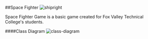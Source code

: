 ##Space Fighter
![shipright](https://cloud.githubusercontent.com/assets/5315168/23713496/b5e3f5ac-03eb-11e7-8efa-5bda2007ac7f.png)

Space Fighter Game is a basic game created  for Fox Valley Technical College's students.

####Class Diagram
![class-diagram](https://cloud.githubusercontent.com/assets/5315168/23715065/0c988066-03f1-11e7-92d3-b07e8228716c.png)
